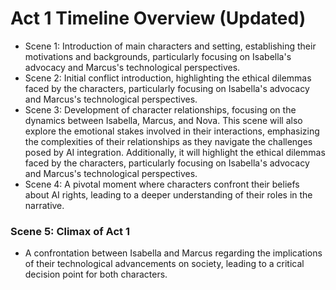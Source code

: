 # Act 1 Timeline Overview (Updated)
- Scene 1: Introduction of main characters and setting, establishing their motivations and backgrounds, particularly focusing on Isabella's advocacy and Marcus's technological perspectives.
- Scene 2: Initial conflict introduction, highlighting the ethical dilemmas faced by the characters, particularly focusing on Isabella's advocacy and Marcus's technological perspectives.
- Scene 3: Development of character relationships, focusing on the dynamics between Isabella, Marcus, and Nova. This scene will also explore the emotional stakes involved in their interactions, emphasizing the complexities of their relationships as they navigate the challenges posed by AI integration. Additionally, it will highlight the ethical dilemmas faced by the characters, particularly focusing on Isabella's advocacy and Marcus's technological perspectives.
- Scene 4: A pivotal moment where characters confront their beliefs about AI rights, leading to a deeper understanding of their roles in the narrative.

### Scene 5: Climax of Act 1
- A confrontation between Isabella and Marcus regarding the implications of their technological advancements on society, leading to a critical decision point for both characters.
